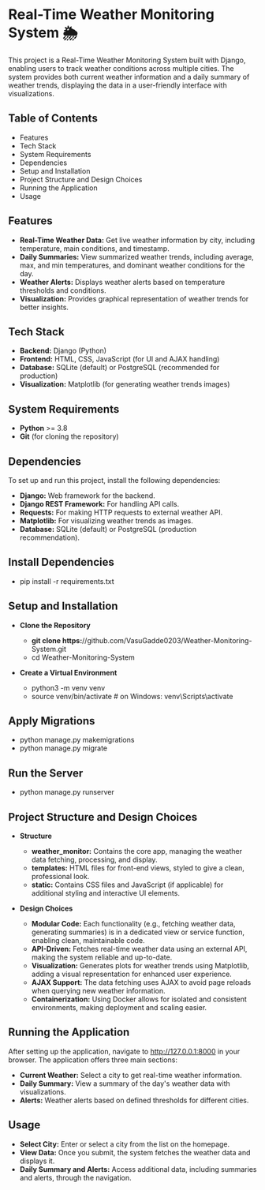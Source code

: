 # Real-Time Weather Monitoring System 🌦️

This project is a Real-Time Weather Monitoring System built with Django, enabling users to track weather conditions across multiple cities. The system provides both current weather information and a daily summary of weather trends, displaying the data in a user-friendly interface with visualizations.

## Table of Contents
- Features
- Tech Stack
- System Requirements
- Dependencies
- Setup and Installation
- Project Structure and Design Choices
- Running the Application
- Usage


## Features
- **Real-Time Weather Data:** Get live weather information by city, including temperature, main conditions, and timestamp.
- **Daily Summaries:** View summarized weather trends, including average, max, and min temperatures, and dominant weather conditions for the day.
- **Weather Alerts:** Displays weather alerts based on temperature thresholds and conditions.
- **Visualization:** Provides graphical representation of weather trends for better insights.

## Tech Stack
- **Backend:** Django (Python)
- **Frontend:** HTML, CSS, JavaScript (for UI and AJAX handling)
- **Database:** SQLite (default) or PostgreSQL (recommended for production)
- **Visualization:** Matplotlib (for generating weather trends images)

## System Requirements
- **Python** >= 3.8
- **Git** (for cloning the repository)

## Dependencies
To set up and run this project, install the following dependencies:

- **Django:** Web framework for the backend.
- **Django REST Framework:** For handling API calls.
- **Requests:** For making HTTP requests to external weather API.
- **Matplotlib:** For visualizing weather trends as images.
- **Database:** SQLite (default) or PostgreSQL (production recommendation).

## Install Dependencies
- pip install -r requirements.txt

## Setup and Installation
- **Clone the Repository**
  - **git clone https:**//github.com/VasuGadde0203/Weather-Monitoring-System.git
  - cd Weather-Monitoring-System

- **Create a Virtual Environment**
  - python3 -m venv venv
  - source venv/bin/activate  # on Windows: venv\Scripts\activate

## Apply Migrations
- python manage.py makemigrations
- python manage.py migrate

## Run the Server
- python manage.py runserver

## Project Structure and Design Choices

- **Structure**
  - **weather_monitor:** Contains the core app, managing the weather data fetching, processing, and display.
  - **templates:** HTML files for front-end views, styled to give a clean, professional look.
  - **static:** Contains CSS files and JavaScript (if applicable) for additional styling and
interactive UI elements.

- **Design Choices**
  - **Modular Code:** Each functionality (e.g., fetching weather data, generating summaries) is in a dedicated view or service function, enabling clean, maintainable code.
  - **API-Driven:** Fetches real-time weather data using an external API, making the system reliable and up-to-date.
  - **Visualization:** Generates plots for weather trends using Matplotlib, adding a visual representation for enhanced user experience.
  - **AJAX Support:** The data fetching uses AJAX to avoid page reloads when querying new weather information.
  - **Containerization:** Using Docker allows for isolated and consistent environments, making deployment and scaling easier.
  
## Running the Application
After setting up the application, navigate to http://127.0.0.1:8000 in your browser. The application offers three main sections:

- **Current Weather:** Select a city to get real-time weather information.
- **Daily Summary:** View a summary of the day's weather data with visualizations.
- **Alerts:** Weather alerts based on defined thresholds for different cities.

## Usage
- **Select City:** Enter or select a city from the list on the homepage.
- **View Data:** Once you submit, the system fetches the weather data and displays it.
- **Daily Summary and Alerts:** Access additional data, including summaries and alerts, through the navigation.
